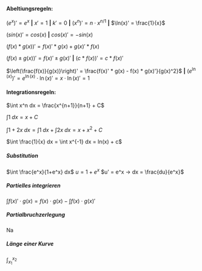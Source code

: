 #### Abeltiungsregeln:
$(e^x)'=e^x$ **|** $x'=1$ **|** $k'=0$ **|** $(x^n)' = n \cdot x^{n/1}$ **|** $\ln(x)' = \frac{1}{x}$

$(sin(x)' = cos(x)$ **|** $cos(x)' = -sin(x)$

$(f(x) * g(x))' = f(x)' * g(x) + g(x)' * f(x)$

$(f(x) \pm g(x))' = f(x)' \pm g(x)'$ **|** $(c*f(x))' = c * f(x)'$

$\left(\frac{f(x)}{g(x)}\right)' = \frac{f(x)' * g(x) - f(x) * g(x)'}{g(x)^2}$ **|** $\left(e^{\ln(x)}\right)' = e^{\ln(x)} \cdot \ln(x)' = x \cdot \ln(x)' = 1$

#### Integrationsregeln:
$\int x^n dx = \frac{x^{n+1}}{n+1} + C$

$\int 1\;dx = x + C$

$\int 1 + 2x\;dx = \int 1\;dx + \int 2x\;dx = x + x^2 + C$

$\int \frac{1}{x} dx = \int x^{-1} dx = ln(x) + c$

##### Substitution
$\int \frac{e^x}{1+e^x} dx$
$u = 1+e^x$
$u' = e^x -> dx = \frac{du}{e^x}$

##### Partielles integrieren
$\int f(x)' \cdot g(x) = f(x) \cdot g(x) - \int f(x) \cdot g(x)'$

##### Partialbruchzerlegung
Na

##### Länge einer Kurve
$\int_{x_1}^{x_2}$








